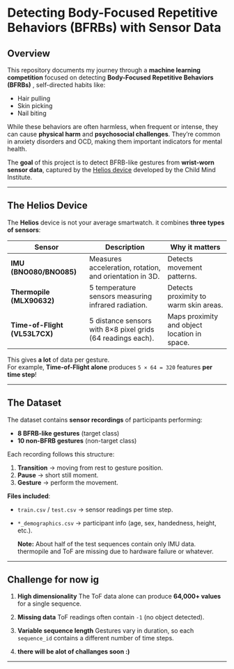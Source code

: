 # Detecting Body-Focused Repetitive Behaviors (BFRBs) with Sensor Data

## Overview

This repository documents my journey through a **machine learning competition** focused on detecting **Body-Focused Repetitive Behaviors (BFRBs)** , self-directed habits like:

- Hair pulling
- Skin picking
- Nail biting

While these behaviors are often harmless, when frequent or intense, they can cause **physical harm** and **psychosocial challenges**. They’re common in anxiety disorders and OCD, making them important indicators for mental health.

The **goal** of this project is to detect BFRB-like gestures from **wrist-worn sensor data**, captured by the [Helios device](https://childmind.org) developed by the Child Mind Institute.

---

## The Helios Device

The **Helios** device is not your average smartwatch. it combines **three types of sensors**:

| Sensor                        | Description                                                 | Why it matters                               |
| ----------------------------- | ----------------------------------------------------------- | -------------------------------------------- |
| **IMU (BNO080/BNO085)**       | Measures acceleration, rotation, and orientation in 3D.     | Detects movement patterns.                   |
| **Thermopile (MLX90632)**     | 5 temperature sensors measuring infrared radiation.         | Detects proximity to warm skin areas.        |
| **Time-of-Flight (VL53L7CX)** | 5 distance sensors with 8×8 pixel grids (64 readings each). | Maps proximity and object location in space. |

This gives **a lot** of data per gesture.  
For example, **Time-of-Flight alone** produces `5 × 64 = 320` features **per time step**!

---

## The Dataset

The dataset contains **sensor recordings** of participants performing:

- **8 BFRB-like gestures** (target class)
- **10 non-BFRB gestures** (non-target class)

Each recording follows this structure:

1. **Transition** → moving from rest to gesture position.
2. **Pause** → short still moment.
3. **Gesture** → perform the movement.

**Files included**:

- `train.csv` / `test.csv` → sensor readings per time step.
- `*_demographics.csv` → participant info (age, sex, handedness, height, etc.).

  **Note:** About half of the test sequences contain only IMU data. thermopile and ToF are missing due to hardware failure or whatever.

---

## Challenge for now ig

1. **High dimensionality** The ToF data alone can produce **64,000+ values** for a single sequence.
2. **Missing data** ToF readings often contain `-1` (no object detected).
3. **Variable sequence length** Gestures vary in duration, so each `sequence_id` contains a different number of time steps.

4. **there will be alot of challanges soon :)**

---
